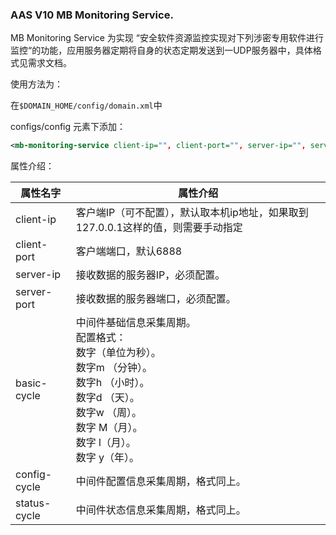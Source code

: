 ### AAS V10 MB Monitoring Service.

MB Monitoring Service 为实现 “安全软件资源监控实现对下列涉密专用软件进行监控“的功能，应用服务器定期将自身的状态定期发送到一UDP服务器中，具体格式见需求文档。

使用方法为：

在`$DOMAIN_HOME/config/domain.xml`中

configs/config 元素下添加：
```xml
<mb-monitoring-service client-ip="", client-port="", server-ip="", server-port="", basic-cycle="", config-cycle="", status-cycle="", ></mb-monitoring-service>
```

属性介绍：

| 属性名字     | 属性介绍                                                     |
| ------------ | ------------------------------------------------------------ |
| client-ip    | 客户端IP（可不配置），默认取本机ip地址，如果取到127.0.0.1这样的值，则需要手动指定 |
| client-port  | 客户端端口，默认6888                                         |
| server-ip    | 接收数据的服务器IP，必须配置。                               |
| server-port  | 接收数据的服务器端口，必须配置。                             |
| basic-cycle  | 中间件基础信息采集周期。<br>配置格式：<br>数字（单位为秒）。<br>数字m （分钟）。<br>数字h （小时）。<br/>数字d （天）。<br/>数字w （周）。<br/>数字 M（月）。<br/>数字 l（月）。<br/>数字 y（年）。 |
| config-cycle | 中间件配置信息采集周期，格式同上。                           |
| status-cycle | 中间件状态信息采集周期，格式同上。                           |